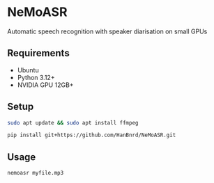 # NeMoASR

Automatic speech recognition with speaker diarisation on small GPUs

## Requirements
- Ubuntu
- Python 3.12+
- NVIDIA GPU 12GB+

## Setup
```bash
sudo apt update && sudo apt install ffmpeg
```
```bash
pip install git+https://github.com/HanBnrd/NeMoASR.git

```

## Usage
```bash
nemoasr myfile.mp3
```
